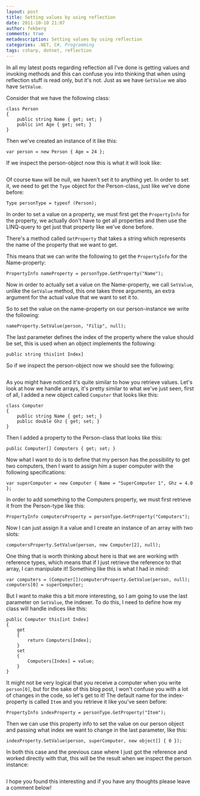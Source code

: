 ```yaml
---
layout: post
title: Setting values by using reflection
date: 2011-10-10 21:07
author: fekberg
comments: true
metadescription: Setting values by using reflection
categories: .NET, C#, Programming
tags: csharp, dotnet, reflection
---
```

In all my latest posts regarding reflection all I've done is getting values and invoking methods and this can confuse you into thinking that when using reflection stuff is read only, but it's not. Just as we have `GetValue` we also have `SetValue`.<!--excerpt-->

Consider that we have the following class:

    class Person
    {
        public string Name { get; set; }
        public int Age { get; set; }
    }

Then we've created an instance of it like this:

    var person = new Person { Age = 24 };

If we inspect the person-object now this is what it will look like:

<img src="https://cdn.filipekberg.se/fekberg-blog/setting-values-by-using-reflection/person_object.png" alt="" />

Of course `Name` will be null, we haven't set it to anything yet. In order to set it, we need to get the `Type` object for the Person-class, just like we've done before:

    Type personType = typeof (Person);

In order to set a value on a property, we must first get the `PropertyInfo` for the property, we actually don't have to get all properties and then use the LINQ-query to get just that property like we've done before.

There's a method called `GetProperty` that takes a string which represents the name of the property that we want to get.

This means that we can write the following to get the `PropertyInfo` for the Name-property:

    PropertyInfo nameProperty = personType.GetProperty("Name");

Now in order to actually set a value on the Name-property, we call `SetValue`, unlike the `GetValue` method, this one takes three arguments, an extra argument for the actual value that we want to set it to.

So to set the value on the name-property on our person-instance we write the following:

    nameProperty.SetValue(person, "Filip", null);

The last parameter defines the index of the property where the value should be set, this is used when an object implements the following:

    public string this[int Index]

So if we inspect the person-object now we should see the following:

<img src="https://cdn.filipekberg.se/fekberg-blog/setting-values-by-using-reflection/person_object_1.png" alt="" />

As you might have noticed it's quite similar to how you retrieve values. Let's look at how we handle arrays, it's pretty similar to what we've just seen, first of all, I added a new object called `Computer` that looks like this:

    class Computer
    {
        public string Name { get; set; }
        public double Ghz { get; set; }
    }

Then I added a property to the Person-class that looks like this:

    public Computer[] Computers { get; set; }

Now what I want to do is to define that my person has the possibility to get two computers, then I want to assign him a super computer with the following specifications:

    var superComputer = new Computer { Name = "SuperComputer 1", Ghz = 4.0 };

In order to add something to the Computers property, we must first retrieve it from the Person-type like this:

    PropertyInfo computersProperty = personType.GetProperty("Computers");

Now I can just assign it a value and I create an instance of an array with two slots:

    computersProperty.SetValue(person, new Computer[2], null);

One thing that is worth thinking about here is that we are working with reference types, which means that if I just retrieve the reference to that array, I can manipulate it! Something like this is what I had in mind:

    var computers = (Computer[])computersProperty.GetValue(person, null);
    computers[0] = superComputer;

But I want to make this a bit more interesting, so I am going to use the last parameter on `SetValue`, the indexer. To do this, I need to define how my class will handle indices like this:

    public Computer this[int Index]
    {
        get
        {
            return Computers[Index];
        }
        set
        {
            Computers[Index] = value;
        }
    }

It might not be very logical that you receive a computer when you write `person[0]`, but for the sake of this blog post, I won't confuse you with a lot of changes in the code, so let's get to it! The default name for the index-property is called `Item` and you retrieve it like you've seen before:

    PropertyInfo indexProperty = personType.GetProperty("Item");

Then we can use this property info to set the value on our person object and passing what index we want to change in the last parameter, like this:

    indexProperty.SetValue(person, superComputer, new object[] { 0 });

In both this case and the previous case where I just got the reference and worked directly with that, this will be the result when we inspect the person instance:

<img src="https://cdn.filipekberg.se/fekberg-blog/setting-values-by-using-reflection/person_object_withComputer.png" alt="" />

I hope you found this interesting and if you have any thoughts please leave a comment below!
